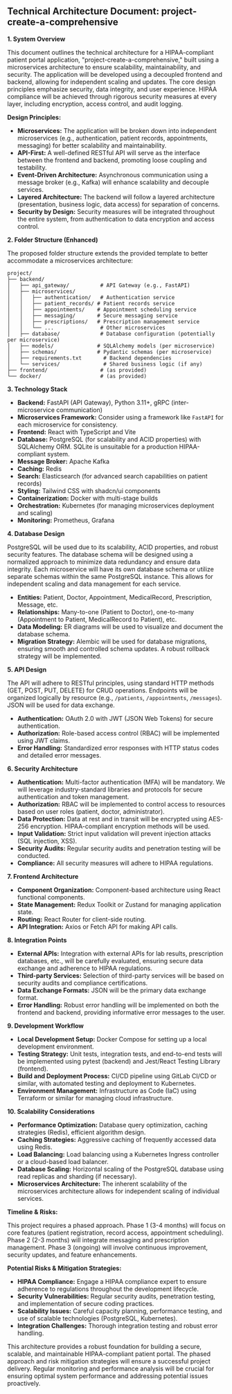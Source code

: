 ## Technical Architecture Document: project-create-a-comprehensive

**1. System Overview**

This document outlines the technical architecture for a HIPAA-compliant patient portal application, "project-create-a-comprehensive," built using a microservices architecture to ensure scalability, maintainability, and security. The application will be developed using a decoupled frontend and backend, allowing for independent scaling and updates.  The core design principles emphasize security, data integrity, and user experience.  HIPAA compliance will be achieved through rigorous security measures at every layer, including encryption, access control, and audit logging.

**Design Principles:**

* **Microservices:**  The application will be broken down into independent microservices (e.g., authentication, patient records, appointments, messaging) for better scalability and maintainability.
* **API-First:**  A well-defined RESTful API will serve as the interface between the frontend and backend, promoting loose coupling and testability.
* **Event-Driven Architecture:**  Asynchronous communication using a message broker (e.g., Kafka) will enhance scalability and decouple services.
* **Layered Architecture:**  The backend will follow a layered architecture (presentation, business logic, data access) for separation of concerns.
* **Security by Design:**  Security measures will be integrated throughout the entire system, from authentication to data encryption and access control.


**2. Folder Structure (Enhanced)**

The proposed folder structure extends the provided template to better accommodate a microservices architecture:

```
project/
├── backend/
│   ├── api_gateway/          # API Gateway (e.g., FastAPI)
│   ├── microservices/
│   │   ├── authentication/   # Authentication service
│   │   ├── patient_records/ # Patient records service
│   │   ├── appointments/    # Appointment scheduling service
│   │   ├── messaging/       # Secure messaging service
│   │   ├── prescriptions/   # Prescription management service
│   │   └── ...               # Other microservices
│   ├── database/             # Database configuration (potentially per microservice)
│   ├── models/              # SQLAlchemy models (per microservice)
│   ├── schemas/             # Pydantic schemas (per microservice)
│   ├── requirements.txt       # Backend dependencies
│   └── services/              # Shared business logic (if any)
├── frontend/                 # (as provided)
└── docker/                   # (as provided)

```


**3. Technology Stack**

* **Backend:** FastAPI (API Gateway), Python 3.11+, gRPC (inter-microservice communication)
* **Microservices Framework:**  Consider using a framework like `FastAPI` for each microservice for consistency.
* **Frontend:** React with TypeScript and Vite
* **Database:** PostgreSQL (for scalability and ACID properties) with SQLAlchemy ORM.  SQLite is unsuitable for a production HIPAA-compliant system.
* **Message Broker:** Apache Kafka
* **Caching:** Redis
* **Search:** Elasticsearch (for advanced search capabilities on patient records)
* **Styling:** Tailwind CSS with shadcn/ui components
* **Containerization:** Docker with multi-stage builds
* **Orchestration:** Kubernetes (for managing microservices deployment and scaling)
* **Monitoring:** Prometheus, Grafana


**4. Database Design**

PostgreSQL will be used due to its scalability, ACID properties, and robust security features.  The database schema will be designed using a normalized approach to minimize data redundancy and ensure data integrity.  Each microservice will have its own database schema or utilize separate schemas within the same PostgreSQL instance.  This allows for independent scaling and data management for each service.

* **Entities:** Patient, Doctor, Appointment, MedicalRecord, Prescription, Message, etc.
* **Relationships:** Many-to-one (Patient to Doctor), one-to-many (Appointment to Patient, MedicalRecord to Patient), etc.
* **Data Modeling:**  ER diagrams will be used to visualize and document the database schema.
* **Migration Strategy:** Alembic will be used for database migrations, ensuring smooth and controlled schema updates.  A robust rollback strategy will be implemented.


**5. API Design**

The API will adhere to RESTful principles, using standard HTTP methods (GET, POST, PUT, DELETE) for CRUD operations.  Endpoints will be organized logically by resource (e.g., `/patients`, `/appointments`, `/messages`).  JSON will be used for data exchange.

* **Authentication:** OAuth 2.0 with JWT (JSON Web Tokens) for secure authentication.
* **Authorization:** Role-based access control (RBAC) will be implemented using JWT claims.
* **Error Handling:**  Standardized error responses with HTTP status codes and detailed error messages.


**6. Security Architecture**

* **Authentication:**  Multi-factor authentication (MFA) will be mandatory.  We will leverage industry-standard libraries and protocols for secure authentication and token management.
* **Authorization:**  RBAC will be implemented to control access to resources based on user roles (patient, doctor, administrator).
* **Data Protection:**  Data at rest and in transit will be encrypted using AES-256 encryption.  HIPAA-compliant encryption methods will be used.
* **Input Validation:**  Strict input validation will prevent injection attacks (SQL injection, XSS).
* **Security Audits:**  Regular security audits and penetration testing will be conducted.
* **Compliance:**  All security measures will adhere to HIPAA regulations.


**7. Frontend Architecture**

* **Component Organization:**  Component-based architecture using React functional components.
* **State Management:**  Redux Toolkit or Zustand for managing application state.
* **Routing:**  React Router for client-side routing.
* **API Integration:**  Axios or Fetch API for making API calls.


**8. Integration Points**

* **External APIs:**  Integration with external APIs for lab results, prescription databases, etc., will be carefully evaluated, ensuring secure data exchange and adherence to HIPAA regulations.
* **Third-party Services:**  Selection of third-party services will be based on security audits and compliance certifications.
* **Data Exchange Formats:**  JSON will be the primary data exchange format.
* **Error Handling:**  Robust error handling will be implemented on both the frontend and backend, providing informative error messages to the user.


**9. Development Workflow**

* **Local Development Setup:**  Docker Compose for setting up a local development environment.
* **Testing Strategy:**  Unit tests, integration tests, and end-to-end tests will be implemented using pytest (backend) and Jest/React Testing Library (frontend).
* **Build and Deployment Process:**  CI/CD pipeline using GitLab CI/CD or similar, with automated testing and deployment to Kubernetes.
* **Environment Management:**  Infrastructure as Code (IaC) using Terraform or similar for managing cloud infrastructure.


**10. Scalability Considerations**

* **Performance Optimization:**  Database query optimization, caching strategies (Redis), efficient algorithm design.
* **Caching Strategies:**  Aggressive caching of frequently accessed data using Redis.
* **Load Balancing:**  Load balancing using a Kubernetes Ingress controller or a cloud-based load balancer.
* **Database Scaling:**  Horizontal scaling of the PostgreSQL database using read replicas and sharding (if necessary).
* **Microservices Architecture:**  The inherent scalability of the microservices architecture allows for independent scaling of individual services.


**Timeline & Risks:**

This project requires a phased approach.  Phase 1 (3-4 months) will focus on core features (patient registration, record access, appointment scheduling). Phase 2 (2-3 months) will integrate messaging and prescription management.  Phase 3 (ongoing) will involve continuous improvement, security updates, and feature enhancements.

**Potential Risks & Mitigation Strategies:**

* **HIPAA Compliance:**  Engage a HIPAA compliance expert to ensure adherence to regulations throughout the development lifecycle.
* **Security Vulnerabilities:**  Regular security audits, penetration testing, and implementation of secure coding practices.
* **Scalability Issues:**  Careful capacity planning, performance testing, and use of scalable technologies (PostgreSQL, Kubernetes).
* **Integration Challenges:**  Thorough integration testing and robust error handling.

This architecture provides a robust foundation for building a secure, scalable, and maintainable HIPAA-compliant patient portal.  The phased approach and risk mitigation strategies will ensure a successful project delivery.  Regular monitoring and performance analysis will be crucial for ensuring optimal system performance and addressing potential issues proactively.
